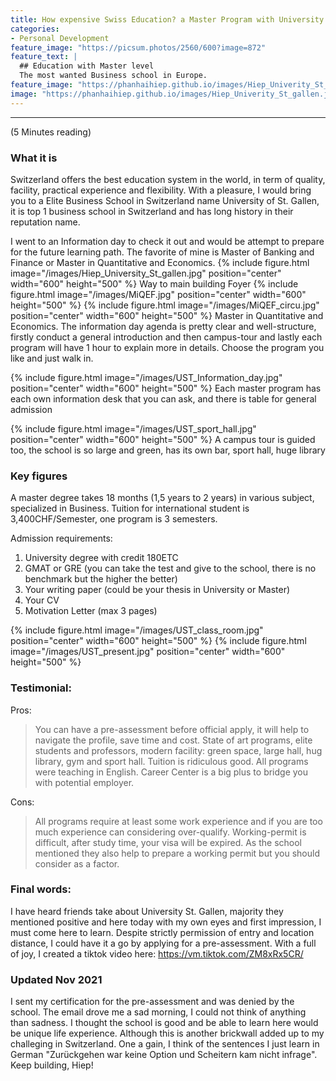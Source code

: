 ```yaml
---
title: How expensive Swiss Education? a Master Program with University of St.Gallen.
categories:
- Personal Development
feature_image: "https://picsum.photos/2560/600?image=872"
feature_text: |
  ## Education with Master level
  The most wanted Business school in Europe.
feature_image: "https://phanhaihiep.github.io/images/Hiep_Univerity_St_gallen.jpg"
image: "https://phanhaihiep.github.io/images/Hiep_Univerity_St_gallen.jpg"
---
```

---
(5 Minutes reading)

### What it is
Switzerland offers the best education system in the world, in term of quality, facility, practical experience and flexibility. With a pleasure, I would bring you to a Elite Business School in Switzerland name University of St. Gallen, it is top 1 business school in Switzerland and has long history in their reputation name.

I went to an Information day to check it out and would be attempt to prepare for the future learning path. The favorite of mine is Master of Banking and Finance or Master in Quantitative and Economics.
{% include figure.html image="/images/Hiep_University_St_gallen.jpg" position="center" width="600" height="500" %}
Way to main building Foyer
{% include figure.html image="/images/MiQEF.jpg" position="center" width="600" height="500" %}
{% include figure.html image="/images/MiQEF_circu.jpg" position="center" width="600" height="500" %}
Master in Quantitative and Economics.
The information day agenda is pretty clear and well-structure, firstly conduct a general introduction and then campus-tour and lastly each program will have 1 hour to explain more in details. Choose the program you like and just walk in.

{% include figure.html image="/images/UST_Information_day.jpg" position="center" width="600" height="500" %}
Each master program has each own information desk that you can ask, and there is table for general admission

{% include figure.html image="/images/UST_sport_hall.jpg" position="center" width="600" height="500" %}
A campus tour is guided too, the school is so large and green, has its own bar, sport hall, huge library

### Key figures
A master degree takes 18 months (1,5 years to 2 years) in various subject, specialized in Business. Tuition for international student is 3,400CHF/Semester, one program is 3 semesters.
 
Admission requirements:
1. University degree with credit 180ETC
2. GMAT or GRE (you can take the test and give to the school, there is no benchmark but the higher the better)
3. Your writing paper (could be your thesis in University or Master)
4. Your CV
5. Motivation Letter (max 3 pages)

{% include figure.html image="/images/UST_class_room.jpg" position="center" width="600" height="500" %}
{% include figure.html image="/images/UST_present.jpg" position="center" width="600" height="500" %}

### Testimonial:
Pros:
> You can have a pre-assessment before official apply, it will help to navigate the profile, save time and cost.
> State of art programs, elite students and professors, modern facility: green space, large hall, hug library, gym and sport hall.
> Tuition is ridiculous good.
> All programs were teaching in English.
> Career Center is a big plus to bridge you with potential employer.

Cons:
> All programs require at least some work experience and if you are too much experience can considering over-qualify.
> Working-permit is difficult, after study time, your visa will be expired. As the school mentioned they also help to prepare a working permit but you should consider as a factor.

### Final words:
I have heard friends take about University St. Gallen, majority they mentioned positive and here today with my own eyes and first impression, I must come here to learn. Despite strictly permission of entry and location distance, I could have it a go by applying for a pre-assessment.
With a full of joy, I created a tiktok video here: https://vm.tiktok.com/ZM8xRx5CR/

### Updated Nov 2021
I sent my certification for the pre-assessment and was denied by the school. The email drove me a sad morning, I could not think of anything than sadness. I thought the school is good and be able to learn here would be unique life experience. Although this is another brickwall added up to my challeging in Switzerland. One a gain, I think of the sentences I just learn in German "Zurückgehen war keine Option und Scheitern kam nicht infrage".
Keep building, Hiep!
